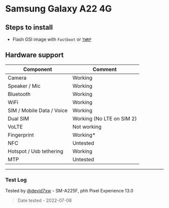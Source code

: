 # Samsung Galaxy A22 4G

## Steps to install
* Flash GSI image with `Fastboot` or [`TWRP`](https://forum.xda-developers.com/t/recovery-unofficial-twrp-for-galaxy-a22-sm-a225f-a225m-android-11-12.4333305/)
## Hardware support

| Component                 |      Comment                                              |
|---------------------------|-----------------------------------------------------------|
| Camera                    | Working                                                   |
| Speaker / Mic             | Working                                                   |
| Bluetooth                 | Working                                                   |
| WiFi                      | Working                                                   |
| SIM / Mobile Data / Voice | Working                                                   |
| Dual SIM                  | Working  (No LTE on SIM 2)                                                 |    
| VoLTE                     | Not working                                               |
| Fingerprint               | Working*                                               |
| NFC                       | Untested                                                  |
| Hotspot / Usb tethering   | Working                                                   |
| MTP                       | Untested                                                  |
---

### Test Log
Tested by [@devid7xw](https://github.com/devid7x) - SM-A225F, phh Pixel Experience 13.0

> Date tested - 2022-07-08
